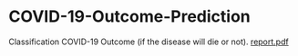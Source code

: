 # COVID-19-Outcome-Prediction
Classification COVID-19 Outcome (if the disease will die or not).
[report.pdf](https://github.com/karimankarmgabaa/COVID-19-Outcome-Prediction/files/8218952/report.pdf)
